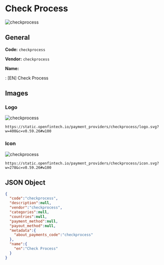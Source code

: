
# Check Process 
![checkprocess](https://static.openfintech.io/payment_providers/checkprocess/logo.svg?w=400&c=v0.59.26#w100)  

## General 
 
**Code:** `checkprocess` 
 
**Vendor:** `checkprocess` 
 
**Name:** 
 
:	[EN] Check Process 
 

## Images 

### Logo 
 
![checkprocess](https://static.openfintech.io/payment_providers/checkprocess/logo.svg?w=400&c=v0.59.26#w100)  

```
https://static.openfintech.io/payment_providers/checkprocess/logo.svg?w=400&c=v0.59.26#w100
```  

### Icon 
 
![checkprocess](https://static.openfintech.io/payment_providers/checkprocess/icon.svg?w=278&c=v0.59.26#w100)  

```
https://static.openfintech.io/payment_providers/checkprocess/icon.svg?w=278&c=v0.59.26#w100
```  

## JSON Object 

```json
{
  "code":"checkprocess",
  "description":null,
  "vendor":"checkprocess",
  "categories":null,
  "countries":null,
  "payment_method":null,
  "payout_method":null,
  "metadata":{
    "about_payments_code":"checkprocess"
  },
  "name":{
    "en":"Check Process"
  }
}
```  
